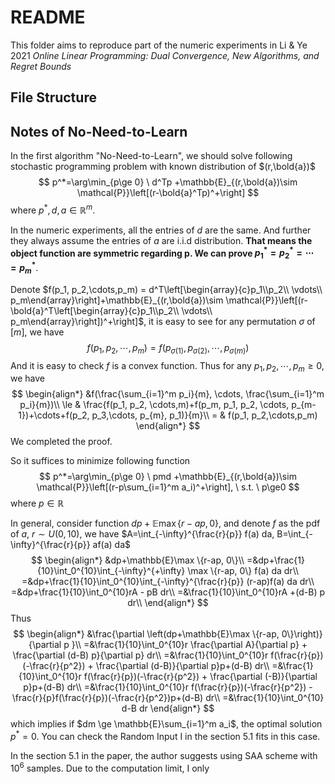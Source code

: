 # README

This folder aims to reproduce part of the numeric experiments in Li & Ye 2021 *Online Linear Programming: Dual Convergence, New Algorithms, and Regret Bounds*

## File Structure

## Notes of No-Need-to-Learn

In the first algorithm "No-Need-to-Learn", we should solve following stochastic programming problem with known distribution of $(r,\bold{a})$
$$
p^*=\arg\min_{p\ge 0} \ d^Tp +\mathbb{E}_{(r,\bold{a})\sim \mathcal{P}}\left[(r-\bold{a}^Tp)^+\right]
$$
where $p^*, d, a\in \mathbb{R}^m$.

In the numeric experiments, all the entries of $d$ are the same. And further they always assume the entries of $a$ are i.i.d distribution. **That means the object function are symmetric regarding p. We can prove $p^*_1=p^*_2=\cdots=p^*_m$**.

Denote $f(p_1, p_2,\cdots,p_m) = d^T\left[\begin{array}{c}p_1\\p_2\\ \vdots\\ p_m\end{array}\right]+\mathbb{E}_{(r,\bold{a})\sim \mathcal{P}}\left[(r-\bold{a}^T\left[\begin{array}{c}p_1\\p_2\\ \vdots\\ p_m\end{array}\right])^+\right]$, it is easy to see for any permutation $\sigma$ of $[m]$, we have
$$
f(p_1, p_2,\cdots,p_m) = f(p_{\sigma(1)}, p_{\sigma(2)},\cdots,p_{\sigma(m)})
$$
And it is easy to check $f$ is a convex function. Thus for any $p_1, p_2,\cdots, p_m \ge 0$, we have
$$
\begin{align*}
&f(\frac{\sum_{i=1}^m p_i}{m}, \cdots, \frac{\sum_{i=1}^m p_i}{m})\\
\le & \frac{f(p_1, p_2, \cdots,m)+f(p_m, p_1, p_2, \cdots, p_{m-1})+\cdots+f(p_2, p_3,\cdots, p_{m}, p_1)}{m}\\
= & f(p_1, p_2,\cdots,p_m)
\end{align*}
$$
We completed the proof.

So it suffices to minimize following function
$$
p^*=\arg\min_{p\ge 0} \ pmd +\mathbb{E}_{(r,\bold{a})\sim \mathcal{P}}\left[(r-p\sum_{i=1}^m a_i)^+\right], \ s.t. \ p\ge0
$$
where $p\in \mathbb{R}$

In general, consider function $dp  +\mathbb{E}\max \{r-ap, 0\}$, and denote $f$ as the pdf of $a$, $r\sim U(0, 10)$, we have $A=\int_{-\infty}^{\frac{r}{p}} f(a) da, B=\int_{-\infty}^{\frac{r}{p}} af(a) da$
$$
\begin{align*}
&dp+\mathbb{E}\max \{r-ap, 0\}\\
=&dp+\frac{1}{10}\int_0^{10}\int_{-\infty}^{+\infty}  \max \{r-ap, 0\} f(a) da dr\\
=&dp+\frac{1}{10}\int_0^{10}\int_{-\infty}^{\frac{r}{p}} (r-ap)f(a) da dr\\
=&dp+\frac{1}{10}\int_0^{10}rA - pB dr\\
=&\frac{1}{10}\int_0^{10}rA +(d-B) p dr\\
\end{align*}
$$
Thus
$$
\begin{align*}
&\frac{\partial \left(dp+\mathbb{E}\max \{r-ap, 0\}\right)}{\partial p }\\
=&\frac{1}{10}\int_0^{10}r \frac{\partial A}{\partial p} + \frac{\partial (d-B) p}{\partial p} dr\\
=&\frac{1}{10}\int_0^{10}r f(\frac{r}{p})(-\frac{r}{p^2}) + \frac{\partial (d-B)}{\partial p}p+(d-B) dr\\
=&\frac{1}{10}\int_0^{10}r f(\frac{r}{p})(-\frac{r}{p^2}) + \frac{\partial (-B)}{\partial p}p+(d-B) dr\\
=&\frac{1}{10}\int_0^{10}r f(\frac{r}{p})(-\frac{r}{p^2}) - \frac{r}{p}f(\frac{r}{p})(-\frac{r}{p^2})p+(d-B) dr\\
=&\frac{1}{10}\int_0^{10} d-B dr
\end{align*}
$$
which implies if $dm \ge \mathbb{E}\sum_{i=1}^m a_i$, the optimal solution $p^*= 0$. You can check the Random Input I in the section 5.1 fits in this case.

In the section 5.1 in the paper, the author suggests using SAA scheme with $10^6$ samples. Due to the computation limit, I only 

